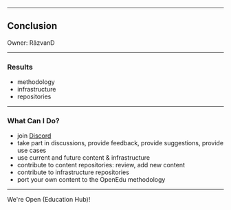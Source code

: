 ---

## Conclusion

Owner: RăzvanD

----

### Results

* methodology
* infrastructure
* repositories

----

### What Can I Do?

* join [Discord](http://www.bit.ly/OpenEduHub)
* take part in discussions, provide feedback, provide suggestions, provide use cases
* use current and future content & infrastructure
* contribute to content repositories: review, add new content
* contribute to infrastructure repositories
* port your own content to the OpenEdu methodology

----

We're Open (Education Hub)!
